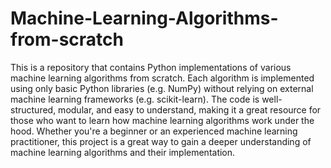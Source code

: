 # Machine-Learning-Algorithms-from-scratch
This is a repository that contains Python implementations of various machine learning algorithms from scratch.
Each algorithm is implemented using only basic Python libraries (e.g. NumPy) without relying on external machine learning frameworks (e.g. scikit-learn). 
The code is well-structured, modular, and easy to understand, making it a great resource for those who want to learn how machine learning algorithms work under the hood.
Whether you're a beginner or an experienced machine learning practitioner, this project is a great way to gain a deeper understanding of machine learning algorithms and their implementation.
